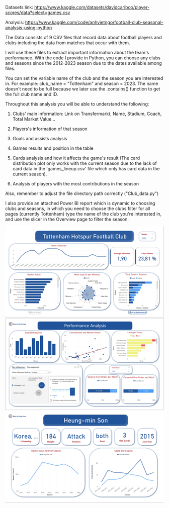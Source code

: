 Datasets link: https://www.kaggle.com/datasets/davidcariboo/player-scores/data?select=games.csv

Analysis: https://www.kaggle.com/code/anhvietngo/football-club-seasonal-analysis-using-python

The Data consists of 9 CSV files that record data about football players and clubs including the data from matches that occur with them. 

I will use these files to extract important information about the team's performance. With the code I provide in Python, you can choose any clubs and seasons since the 2012-2023 season due to the dates available among files.

You can set the variable name of the club and the season you are interested in. For example: club_name = "Tottenham" and season = 2023. The name doesn't need to be full because we later use the .contains() function to get the full club name and ID.

Throughout this analysis you will be able to understand the following:

1. Clubs' main information: Link on Transfermarkt, Name, Stadium, Coach, Total Market Value...

2. Players's information of that season

3. Goals and assists analysis

4. Games results and position in the table

5. Cards analysis and how it affects the game's result (The card distribution plot only works with the current season due to the lack of card data in the 'games_lineup.csv' file which only has card data in the current season).

6. Analysis of players with the most contributions in the season

Also, remember to adjust the file directory path correctly ("Club_data.py")

I also provide an attached Power BI report which is dynamic to choosing clubs and seasons, in which you need to choose the clubs filter for all pages (currently Tottenham) type the name of the club you're interested in, and use the slicer in the Overview page to filter the season.

![alt text](https://github.com/goviet2002/Football-Club-Analysis/blob/main/Power%20BI%20Report/Page%201.png)
![alt text](https://github.com/goviet2002/Football-Club-Analysis/blob/main/Power%20BI%20Report/Page%202.png)
![alt text](https://github.com/goviet2002/Football-Club-Analysis/blob/main/Power%20BI%20Report/Page%203.png)

